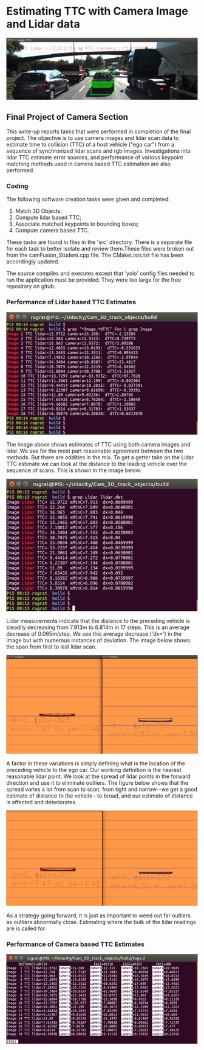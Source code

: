 # Estimating TTC with Camera Image and Lidar data

<img src="pngs.d/3DTrack.png" />


## Final Project of Camera Section
This write-up reports tasks that were performed in completion of the final project. The objective is to use camera images and lidar scan data to estimate time to collision (TTC) of a host vehicle ("ego car") from a sequence of synchronized lidar scans and rgb images. Investigations into lidar TTC estimate error sources, and performance of various keypoint matching methods used in camera based TTC estimation are also performed.

### Coding

The following software creation tasks were given and completed:

1. Match 3D Objects;
2. Compute lidar based TTC;
3. Associate matched keypoints to bounding boxes;
4. Compute camera based TTC.

These tasks are found in files in the 'src' directory. There is a separate file for each task to better isolate and review them.These files were broken out from the camFusion_Student.cpp file. The CMakeLists.txt file has been accordingly updated.

The source compiles and executes except that 'yolo' config files needed to run the application must be provided. They were too large for the free repository on gitub.


### Performance of Lidar based TTC Estimates

<img src="pngs.d/TTC-Cam-Lidar.png" />

The image above shows estimates of TTC using both camera images and lidar. We see for the most part reasonable agreement between the two methods. But there are oddities in the mix. To get a getter take on the Lidar TTC estimate we can look at the distance to the leading vehicle over the sequence of scans. This is shown in the image below.

<img src="pngs.d/Lidar-TTC.png" />

Lidar measurements indicate that the distance to the preceding vehicle is steadily decreasing from 7.913m to 6.814m in 17 steps. This is an average decrease of 0.065m/step. We see this average decrease ('dx=') in the image but with numerous instances of deviation. The image below shows the span from first to last lidar scan.

<img src="pngs.d/OverHead-1-18.png" />

A factor in these variations is simply defining what is the location of the preceding vehicle to the ego car. Our working definition is the nearest reasonable lidar point. We look at the spread of lidar points in the forward direction and use it to eliminate outliers. The figure below shows that the spread varies a lot from scan to scan, from tight and narrow--we get a good estimate of distance to the vehicle--to broad, and our estimate of distance is affected and deteriorates.

<img src="pngs.d/Lidar-Narr-Brd.png" />

As a strategy going forward, it is just as important to weed out far outliers as outliers abnormally close. Estimating where the bulk of the lidar readings are is called for.

### Performance of Camera based TTC Estimates

<img src="pngs.d/CamTTC.png" />










